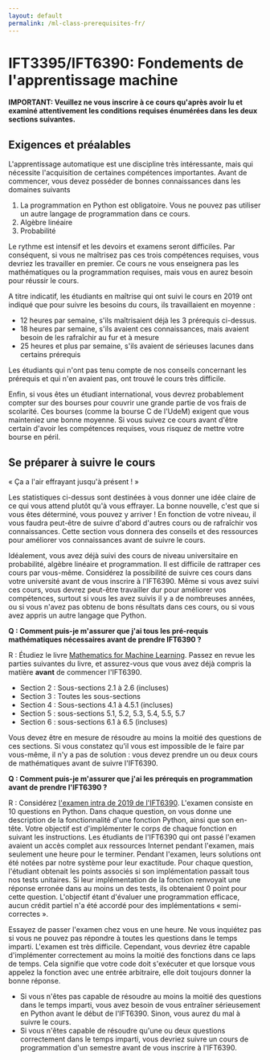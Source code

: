 ```yaml
---
layout: default
permalink: /ml-class-prerequisites-fr/
---
```


IFT3395/IFT6390: Fondements de l'apprentissage machine
=========

**IMPORTANT:
Veuillez ne vous inscrire à ce cours qu'après avoir lu et examiné attentivement les conditions requises énumérées dans les deux sections suivantes.**

Exigences et préalables
-------------

L'apprentissage automatique est une discipline très intéressante, mais qui nécessite l'acquisition de certaines compétences importantes.
Avant de commencer, vous devez posséder de bonnes connaissances dans les domaines suivants
1. La programmation en Python est obligatoire. Vous ne pouvez pas utiliser un autre langage de programmation dans ce cours.
2. Algèbre linéaire
3. Probabilité 

Le rythme est intensif et les devoirs et examens seront difficiles.
Par conséquent, si vous ne maîtrisez pas ces trois compétences requises, vous devriez les travailler en premier.
Ce cours ne vous enseignera pas les mathématiques ou la programmation requises, mais vous en aurez besoin pour réussir le cours.


A titre indicatif, les étudiants en maîtrise qui ont suivi le cours en 2019 ont indiqué que pour suivre les besoins du cours, ils travaillaient en moyenne :
- 12 heures par semaine, s'ils maîtrisaient déjà les 3 prérequis ci-dessus. 
- 18 heures par semaine, s'ils avaient ces connaissances, mais avaient besoin de les rafraîchir au fur et à mesure
- 25 heures et plus par semaine, s'ils avaient de sérieuses lacunes dans certains prérequis

Les étudiants qui n'ont pas tenu compte de nos conseils concernant les prérequis et qui n'en avaient pas, ont trouvé le cours très difficile. 

Enfin, si vous êtes un étudiant international, vous devrez probablement compter sur des bourses pour couvrir une grande partie de vos frais de scolarité. 
Ces bourses (comme la bourse C de l'UdeM) exigent que vous mainteniez une bonne moyenne. 
Si vous suivez ce cours avant d'être certain d'avoir les compétences requises, vous risquez de mettre votre bourse en péril.



Se préparer à suivre le cours
--------------

« Ça a l'air effrayant jusqu'à présent ! » 

Les statistiques ci-dessus sont destinées à vous donner une idée claire de ce qui vous attend plutôt qu'à vous effrayer.
La bonne nouvelle, c'est que si vous êtes déterminé, vous pouvez y arriver ! En fonction de votre niveau, il vous faudra peut-être
de suivre d'abord d'autres cours ou de rafraîchir vos connaissances.
Cette section vous donnera des conseils et des ressources pour améliorer vos connaissances avant de suivre le cours.

Idéalement, vous avez déjà suivi des cours de niveau universitaire en probabilité, algèbre linéaire et programmation. 
Il est difficile de rattraper ces cours par vous-même. Considérez la possibilité de suivre ces cours dans votre université avant de vous inscrire à l'IFT6390.
Même si vous avez suivi ces cours, vous devrez peut-être travailler dur pour améliorer vos compétences, surtout si vous les avez suivis il y a de nombreuses années, 
ou si vous n'avez pas obtenu de bons résultats dans ces cours, ou si vous avez appris un autre langage que Python. 


**Q : Comment puis-je m'assurer que j'ai tous les pré-requis mathématiques nécessaires avant de prendre IFT6390 ?**

R : Étudiez le livre [Mathematics for Machine Learning](https://mml-book.com/).
Passez en revue les parties suivantes du livre, et assurez-vous que vous avez déjà compris la matière **avant** de commencer l'IFT6390.
- Section 2 : Sous-sections 2.1 à 2.6 (incluses)
- Section 3 : Toutes les sous-sections
- Section 4 : Sous-sections 4.1 à 4.5.1 (incluses) 
- Section 5 : sous-sections 5.1, 5.2, 5.3, 5.4, 5.5, 5.7
- Section 6 : sous-sections 6.1 à 6.5 (incluses)

Vous devez être en mesure de résoudre au moins la moitié des questions de ces sections. 
Si vous constatez qu'il vous est impossible de le faire par vous-même, il n'y a pas de solution :
vous devez prendre un ou deux cours de mathématiques avant de suivre l'IFT6390.


**Q : Comment puis-je m'assurer que j'ai les prérequis en programmation avant de prendre l'IFT6390 ?**

R : Considérez [l'examen intra de 2019 de l'IFT6390](ift6390-lab-midterm-A2019.py).
L'examen consiste en 10 questions en Python. 
Dans chaque question, on vous donne une description de la fonctionnalité d'une fonction Python, ainsi que son en-tête. 
Votre objectif est d'implémenter le corps de chaque fonction en suivant les instructions. 
Les étudiants de l'IFT6390 qui ont passé l'examen avaient un accès complet aux ressources Internet pendant l'examen, mais seulement une heure pour le terminer. 
Pendant l'examen, leurs solutions ont été notées par notre système pour leur exactitude. 
Pour chaque question, l'étudiant obtenait les points associés si son implémentation passait tous nos tests unitaires.
Si leur implémentation de la fonction renvoyait une réponse erronée dans au moins un des tests, ils obtenaient 0 point pour cette question.
L'objectif étant d'évaluer une programmation efficace, aucun crédit partiel n'a été accordé pour des implémentations « semi-correctes ».

Essayez de passer l'examen chez vous en une heure. 
Ne vous inquiétez pas si vous ne pouvez pas répondre à toutes les questions dans le temps imparti. L'examen est très difficile. 
Cependant, vous devriez être capable d'implémenter correctement au moins la moitié des fonctions dans ce laps de temps. 
Cela signifie que votre code doit s'exécuter et que lorsque vous appelez la fonction avec une entrée arbitraire, elle doit toujours donner la bonne réponse.

- Si vous n'êtes pas capable de résoudre au moins la moitié des questions dans le temps imparti, vous avez besoin de vous entraîner sérieusement en Python avant le début de l'IFT6390. 
Sinon, vous aurez du mal à suivre le cours. 
- Si vous n'êtes capable de résoudre qu'une ou deux questions correctement dans le temps imparti, vous devriez suivre un cours de programmation d'un semestre avant de vous inscrire à l'IFT6390.



